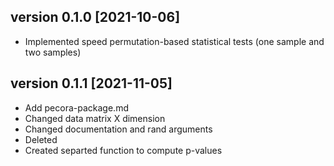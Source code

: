 ## version 0.1.0 [2021-10-06]

* Implemented speed permutation-based statistical tests (one sample and two samples)

## version 0.1.1 [2021-11-05]

* Add pecora-package.md
* Changed data matrix X dimension
* Changed documentation and rand arguments
* Deleted 
* Created separted function to compute p-values
